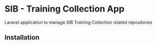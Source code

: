 # SIB - Training Collection App

Laravel application to manage SIB Training Collection related repositories

## Installation
